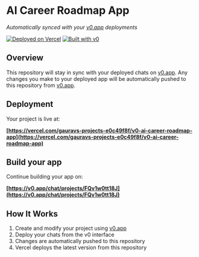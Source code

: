 # AI Career Roadmap App

*Automatically synced with your [v0.app](https://v0.app) deployments*

[![Deployed on Vercel](https://img.shields.io/badge/Deployed%20on-Vercel-black?style=for-the-badge&logo=vercel)](https://vercel.com/gauravs-projects-e0c49f8f/v0-ai-career-roadmap-app)
[![Built with v0](https://img.shields.io/badge/Built%20with-v0.app-black?style=for-the-badge)](https://v0.app/chat/projects/FQv1w0tt18J)

## Overview

This repository will stay in sync with your deployed chats on [v0.app](https://v0.app).
Any changes you make to your deployed app will be automatically pushed to this repository from [v0.app](https://v0.app).

## Deployment

Your project is live at:

**[https://vercel.com/gauravs-projects-e0c49f8f/v0-ai-career-roadmap-app](https://vercel.com/gauravs-projects-e0c49f8f/v0-ai-career-roadmap-app)**

## Build your app

Continue building your app on:

**[https://v0.app/chat/projects/FQv1w0tt18J](https://v0.app/chat/projects/FQv1w0tt18J)**

## How It Works

1. Create and modify your project using [v0.app](https://v0.app)
2. Deploy your chats from the v0 interface
3. Changes are automatically pushed to this repository
4. Vercel deploys the latest version from this repository